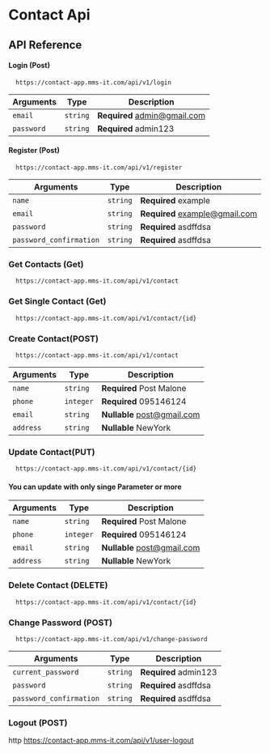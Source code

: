 
# Contact Api


## API Reference

#### Login (Post)

```http
  https://contact-app.mms-it.com/api/v1/login
```

| Arguments | Type     | Description                |
|--------- |-------- |-------------------------- |
| `email` | `string` | **Required** admin@gmail.com |
| `password` | `string` | **Required** admin123 |


#### Register (Post)

```http
  https://contact-app.mms-it.com/api/v1/register
```

| Arguments | Type     | Description                |
|--------- |-------- |-------------------------- |
| `name` | `string` | **Required** example |
| `email` | `string` | **Required** example@gmail.com |
| `password` | `string` | **Required** asdffdsa |
| `password_confirmation` | `string` | **Required** asdffdsa |




### Get Contacts (Get)

```http
  https://contact-app.mms-it.com/api/v1/contact
```


### Get Single Contact (Get)

```http
  https://contact-app.mms-it.com/api/v1/contact/{id}
```

### Create Contact(POST)

```http
  https://contact-app.mms-it.com/api/v1/contact
```

| Arguments | Type     | Description                |
|--------- |-------- |-------------------------- |
| `name` | `string` | **Required** Post Malone |
| `phone` | `integer` | **Required** 095146124 |
| `email` | `string` | **Nullable** post@gmail.com |
| `address` | `string` | **Nullable** NewYork |

### Update Contact(PUT)

```http
  https://contact-app.mms-it.com/api/v1/contact/{id}
```
  #### You can update with only singe Parameter or more
| Arguments | Type     | Description                |
|--------- |-------- |-------------------------- |
| `name` | `string` | **Required** Post Malone |
| `phone` | `integer` | **Required** 095146124 |
| `email` | `string` | **Nullable** post@gmail.com |
| `address` | `string` | **Nullable** NewYork |

### Delete Contact (DELETE)

```http
  https://contact-app.mms-it.com/api/v1/contact/{id}
```

### Change Password (POST)

```http
  https://contact-app.mms-it.com/api/v1/change-password
```

| Arguments | Type     | Description                |
|---------- |----------|----------------------------|
| `current_password` | `string` | **Required** admin123 |
| `password` | `string` | **Required** asdffdsa |
| `password_confirmation` | `string` | **Required** asdffdsa |



### Logout (POST)

http
  https://contact-app.mms-it.com/api/v1/user-logout




